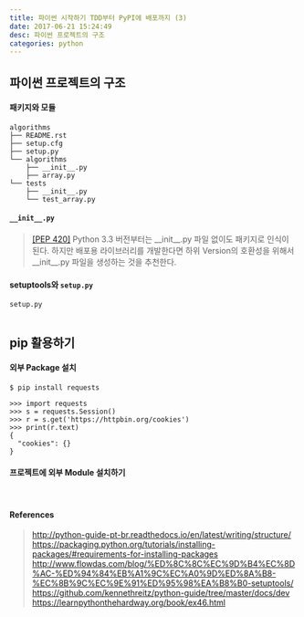 ```yaml
---
title: 파이썬 시작하기 TDD부터 PyPI에 배포까지 (3)
date: 2017-06-21 15:24:49
desc: 파이썬 프로젝트의 구조
categories: python
---
```


## 파이썬 프로젝트의 구조

#### 패키지와 모듈

```
algorithms
├── README.rst
├── setup.cfg
├── setup.py
└── algorithms
    ├── __init__.py
    ├── array.py
└── tests
    ├── __init__.py
    └── test_array.py
```

#### `__init__.py`

> [\[PEP 420\]](https://www.python.org/dev/peps/pep-0420/) Python 3.3 버전부터는 \_\_init\_\_.py 파일 없이도 패키지로 인식이 된다. 하지만 배포용 라이브러리를 개발한다면 하위 Version의 호환성을 위해서 \_\_init\_\_.py 파일을 생성하는 것을 추천한다.

#### setuptools와 `setup.py`

`setup.py`
```python
```

## pip 활용하기

#### 외부 Package 설치

```
$ pip install requests
```

```
>>> import requests
>>> s = requests.Session()
>>> r = s.get('https://httpbin.org/cookies')
>>> print(r.text)
{
  "cookies": {}
}
```

#### 프로젝트에 외부 Module 설치하기

<br/>

#### References

> http://python-guide-pt-br.readthedocs.io/en/latest/writing/structure/
https://packaging.python.org/tutorials/installing-packages/#requirements-for-installing-packages
http://www.flowdas.com/blog/%ED%8C%8C%EC%9D%B4%EC%8D%AC-%ED%94%84%EB%A1%9C%EC%A0%9D%ED%8A%B8-%EC%8B%9C%EC%9E%91%ED%95%98%EA%B8%B0-setuptools/
https://github.com/kennethreitz/python-guide/tree/master/docs/dev
https://learnpythonthehardway.org/book/ex46.html
